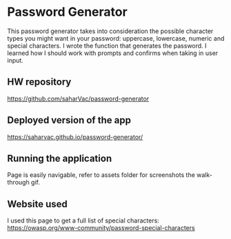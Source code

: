 # Password Generator

This password generator takes into consideration the possible character types you might want in your password: uppercase, lowercase, numeric and special characters. I wrote the function that generates the password. I learned how I should work with prompts and confirms when taking in user input.

## HW repository

https://github.com/saharVac/password-generator

## Deployed version of the app

https://saharvac.github.io/password-generator/

## Running the application

Page is easily navigable, refer to assets folder for screenshots the walk-through gif.

## Website used

I used this page to get a full list of special characters: 
https://owasp.org/www-community/password-special-characters

